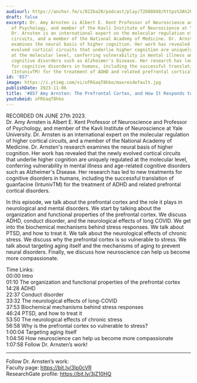 ```yaml
---
audiourl: https://anchor.fm/s/822ba20/podcast/play/72688848/https%3A%2F%2Fd3ctxlq1ktw2nl.cloudfront.net%2Fstaging%2F2023-5-27%2F76fe4e56-5da4-1586-d8b3-fd18cccd3632.m4a
draft: false
excerpt: Dr. Amy Arnsten is Albert E. Kent Professor of Neuroscience and Professor
  of Psychology, and member of the Kavli Institute of Neuroscience at Yale University.
  Dr. Arnsten is an international expert on the molecular regulation of higher cortical
  circuits, and a member of the National Academy of Medicine. Dr. Arnsten's research
  examines the neural basis of higher cognition. Her work has revealed that the newly
  evolved cortical circuits that underlie higher cognition are uniquely regulated
  at the molecular level, conferring vulnerability in mental illness and age-related
  cognitive disorders such as Alzheimer's Disease. Her research has led to new treatments
  for cognitive disorders in humans, including the successful translation of guanfacine
  (IntunivTM) for the treatment of ADHD and related prefrontal cortical disorders.
id: '857'
image: https://i.ytimg.com/vi/oFRGaqT8hko/maxresdefault.jpg
publishDate: 2023-11-06
title: '#857 Amy Arnsten: The Prefrontal Cortex, and How It Responds to Stress'
youtubeid: oFRGaqT8hko
---
```

<div class="timelinks">

RECORDED ON JUNE 27th 2023.  
Dr. Amy Arnsten is Albert E. Kent Professor of Neuroscience and Professor of Psychology, and member of the Kavli Institute of Neuroscience at Yale University. Dr. Arnsten is an international expert on the molecular regulation of higher cortical circuits, and a member of the National Academy of Medicine. Dr. Arnsten's research examines the neural basis of higher cognition. Her work has revealed that the newly evolved cortical circuits that underlie higher cognition are uniquely regulated at the molecular level, conferring vulnerability in mental illness and age-related cognitive disorders such as Alzheimer's Disease. Her research has led to new treatments for cognitive disorders in humans, including the successful translation of guanfacine (IntunivTM) for the treatment of ADHD and related prefrontal cortical disorders.

In this episode, we talk about the prefrontal cortex and the role it plays in neurological and mental disorders. We start by talking about the organization and functional properties of the prefrontal cortex. We discuss ADHD, conduct disorder, and the neurological effects of long COVID. We get into the biochemical mechanisms behind stress responses. We talk about PTSD, and how to treat it. We talk about the neurological effects of chronic stress. We discuss why the prefrontal cortex is so vulnerable to stress. We talk about targeting aging itself and the mechanisms of aging to prevent neural disorders. Finally, we discuss how neuroscience can help us become more compassionate.

Time Links:  
<time>00:00</time> Intro  
<time>01:10</time> The organization and functional properties of the prefrontal cortex  
<time>14:28</time> ADHD  
<time>22:37</time> Conduct disorder  
<time>33:32</time> The neurological effects of long-COVID  
<time>37:53</time> Biochemical mechanisms behind stress responses  
<time>46:24</time> PTSD, and how to treat it  
<time>53:50</time> The neurological effects of chronic stress  
<time>56:58</time> Why is the prefrontal cortex so vulnerable to stress?  
<time>1:00:04</time> Targeting aging itself  
<time>1:04:56</time> How neuroscience can help us become more compassionate  
<time>1:07:58</time> Follow Dr. Arnsten’s work!

---

Follow Dr. Arnsten’s work:  
Faculty page: https://bit.ly/3Ip0cVR  
ResearchGate profile: https://bit.ly/3jZ10HQ
</div>

